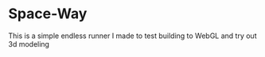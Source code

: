 # Space-Way
This is a simple endless runner I made to test building to WebGL and try out 3d modeling

